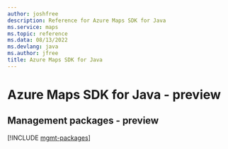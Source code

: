 ```yaml
---
author: joshfree
description: Reference for Azure Maps SDK for Java
ms.service: maps
ms.topic: reference
ms.data: 08/13/2022
ms.devlang: java
ms.author: jfree
title: Azure Maps SDK for Java
---
```

# Azure Maps SDK for Java - preview

## Management packages - preview
[!INCLUDE [mgmt-packages](maps-mgmt-index.md)]
